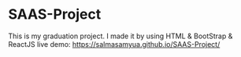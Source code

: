 # SAAS-Project
This is my graduation project.
I made it by using HTML & BootStrap & ReactJS
live demo:
https://salmasamyua.github.io/SAAS-Project/
